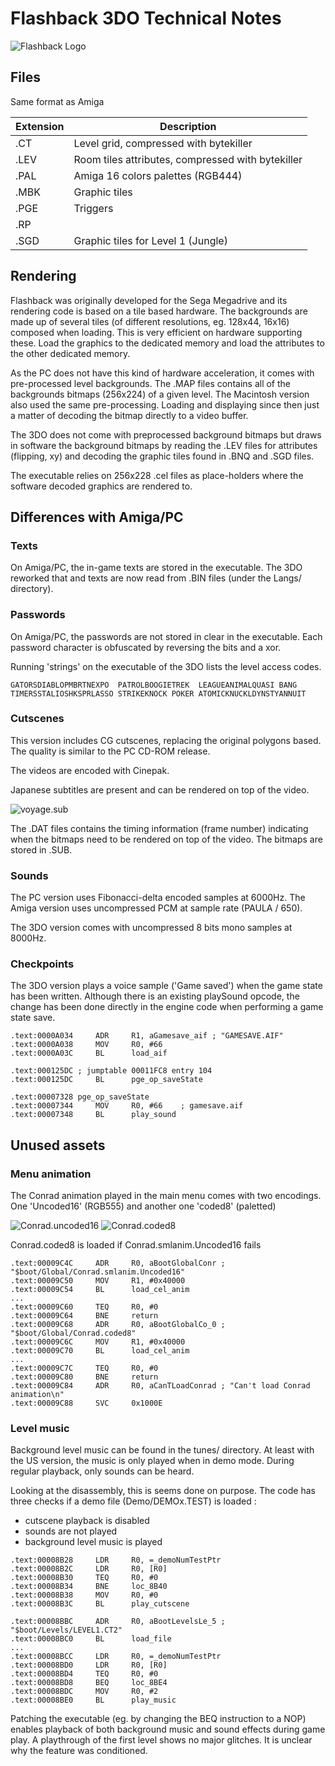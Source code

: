 
# Flashback 3DO Technical Notes

![Flashback Logo](img/flashlogo.cel.png)

## Files

Same format as Amiga

Extension | Description
----------|------------
.CT  | Level grid, compressed with bytekiller
.LEV | Room tiles attributes, compressed with bytekiller
.PAL | Amiga 16 colors palettes (RGB444)
.MBK | Graphic tiles
.PGE | Triggers
.RP  |
.SGD | Graphic tiles for Level 1 (Jungle)

## Rendering

Flashback was originally developed for the Sega Megadrive and its rendering code is based on
a tile based hardware. The backgrounds are made up of several tiles (of different resolutions,
eg. 128x44, 16x16) composed when loading. This is very efficient on hardware supporting these.
Load the graphics to the dedicated memory and load the attributes to the other dedicated memory.

As the PC does not have this kind of hardware acceleration, it comes with pre-processed
level backgrounds. The .MAP files contains all of the backgrounds bitmaps (256x224) of a given level.
The Macintosh version also used the same pre-processing. Loading and displaying since then
just a matter of decoding the bitmap directly to a video buffer.

The 3DO does not come with preprocessed background bitmaps but draws in software the background
bitmaps by reading the .LEV files for attributes (flipping, xy) and decoding the graphic tiles found
in .BNQ and .SGD files.

The executable relies on 256x228 .cel files as place-holders where the software decoded graphics
are rendered to.

## Differences with Amiga/PC

### Texts

On Amiga/PC, the in-game texts are stored in the executable. The 3DO reworked that and texts are
now read from .BIN files (under the Langs/ directory).

### Passwords

On Amiga/PC, the passwords are not stored in clear in the executable. Each password character is
obfuscated by reversing the bits and a xor.

Running 'strings' on the executable of the 3DO lists the level access codes.

```
GATORSDIABLOPMBRTNEXPO  PATROLBOOGIETREK  LEAGUEANIMALQUASI BANG
TIMERSSTALIOSHKSPRLASSO STRIKEKNOCK POKER ATOMICKNUCKLDYNSTYANNUIT
```

### Cutscenes

This version includes CG cutscenes, replacing the original polygons based.
The quality is similar to the PC CD-ROM release.

The videos are encoded with Cinepak.

Japanese subtitles are present and can be rendered on top of the video.

![voyage.sub](img/voyage.sub.png)

The .DAT files contains the timing information (frame number) indicating
when the bitmaps need to be rendered on top of the video. The bitmaps are stored in .SUB.

### Sounds

The PC version uses Fibonacci-delta encoded samples at 6000Hz. The Amiga
version uses uncompressed PCM at sample rate (PAULA / 650).

The 3DO version comes with uncompressed 8 bits mono samples at 8000Hz.

### Checkpoints

The 3DO version plays a voice sample ('Game saved') when the game state has been written.
Although there is an existing playSound opcode, the change has been done directly in the
engine code when performing a game state save.

```
.text:0000A034     ADR     R1, aGamesave_aif ; "GAMESAVE.AIF"
.text:0000A038     MOV     R0, #66
.text:0000A03C     BL      load_aif

.text:000125DC ; jumptable 00011FC8 entry 104
.text:000125DC     BL      pge_op_saveState

.text:00007328 pge_op_saveState
.text:00007344     MOV     R0, #66    ; gamesave.aif
.text:00007348     BL      play_sound
```

## Unused assets

### Menu animation

The Conrad animation played in the main menu comes with two encodings.
One 'Uncoded16' (RGB555) and another one 'coded8' (paletted)

![Conrad.uncoded16](img/Conrad.uncoded16.png) ![Conrad.coded8](img/Conrad.coded8.png)

Conrad.coded8 is loaded if Conrad.smlanim.Uncoded16 fails

```
.text:00009C4C     ADR     R0, aBootGlobalConr ; "$boot/Global/Conrad.smlanim.Uncoded16"
.text:00009C50     MOV     R1, #0x40000
.text:00009C54     BL      load_cel_anim
...
.text:00009C60     TEQ     R0, #0
.text:00009C64     BNE     return
.text:00009C68     ADR     R0, aBootGlobalCo_0 ; "$boot/Global/Conrad.coded8"
.text:00009C6C     MOV     R1, #0x40000
.text:00009C70     BL      load_cel_anim
...
.text:00009C7C     TEQ     R0, #0
.text:00009C80     BNE     return
.text:00009C84     ADR     R0, aCanTLoadConrad ; "Can't load Conrad animation\n"
.text:00009C88     SVC     0x1000E
```

### Level music

Background level music can be found in the tunes/ directory. At least with the US version,
the music is only played when in demo mode. During regular playback, only sounds can be heard.

Looking at the disassembly, this is seems done on purpose. The code has three checks if
a demo file (Demo/DEMOx.TEST) is loaded :

- cutscene playback is disabled
- sounds are not played
- background level music is played

```
.text:00008B28     LDR     R0, =_demoNumTestPtr
.text:00008B2C     LDR     R0, [R0]
.text:00008B30     TEQ     R0, #0
.text:00008B34     BNE     loc_8B40
.text:00008B38     MOV     R0, #0
.text:00008B3C     BL      play_cutscene

.text:00008BBC     ADR     R0, aBootLevelsLe_5 ; "$boot/Levels/LEVEL1.CT2"
.text:00008BC0     BL      load_file
...
.text:00008BCC     LDR     R0, =_demoNumTestPtr
.text:00008BD0     LDR     R0, [R0]
.text:00008BD4     TEQ     R0, #0
.text:00008BD8     BEQ     loc_8BE4
.text:00008BDC     MOV     R0, #2
.text:00008BE0     BL      play_music
```

Patching the executable (eg. by changing the BEQ instruction to a NOP) enables playback of
both background music and sound effects during game play. A playthrough of the first level
shows no major glitches. It is unclear why the feature was conditioned.
